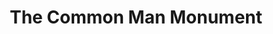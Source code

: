 ---
pid: ch551
title: The Common Man Monument
location_transcription: Ben Franklin Pkwy + 17th
coordinates: "[-75.167593370413, 39.955740811937]"
zipcode: '11375'
gen_neighborhood: 
neighborhood: 
outside_phl: 'Queens NY '
age: 
age_range: 
instagram: 
image_file_name: ch_551.jpg
proposal_transcription: |-
  Plain man + woman holding a wrench with on hand
  Holding his childs hand
  Child has school book
topic: Education,Family
topic_summary: 0, 0
type: Other No Form
keywords_other: wrench, child, children, school, family, education, books
credit: Jeremy Davis
image_labels: 
twitter: 
facebook: 
permalink: "/monuments/ch551/"
layout: item-page
---